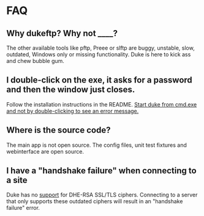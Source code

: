 # FAQ

## Why dukeftp? Why not ____?

The other available tools like pftp, Preee or slftp are buggy, unstable, slow, outdated, Windows only or missing functionality. Duke is here to kick ass and chew bubble gum.

## I double-click on the exe, it asks for a password and then the window just closes.

Follow the installation instructions in the README. [Start duke from cmd.exe and not by double-clicking to see an error message.](http://superuser.com/questions/876933/running-exe-in-command-prompt)

## Where is the source code?

The main app is not open source. The config files, unit test fixtures and webinterface are open source.

## I have a "handshake failure" when connecting to a site

Duke has no [support](https://github.com/golang/go/issues/7758) for DHE-RSA SSL/TLS ciphers. Connecting to a server that only supports these outdated ciphers will result in an "handshake failure" error.
